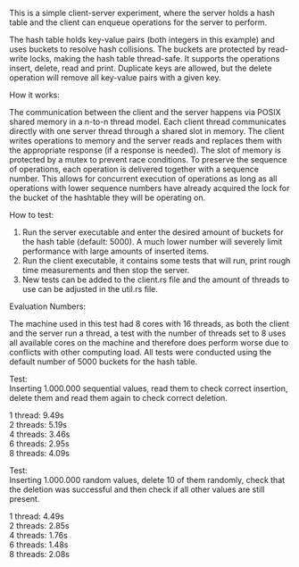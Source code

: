 This is a simple client-server experiment, where the server holds a hash table and the client can enqueue operations for the server to perform.

The hash table holds key-value pairs (both integers in this example) and uses buckets to resolve hash collisions. The buckets are protected by read-write locks, making the hash table thread-safe. It supports the operations insert, delete, read and print. Duplicate keys are allowed, but the delete operation will remove all key-value pairs with a given key. 

How it works:

The communication between the client and the server happens via POSIX shared memory in a n-to-n thread model. Each client thread communicates directly with one server thread through a shared slot in memory. The client writes operations to memory and the server reads and replaces them with the appropriate response (if a response is needed). The slot of memory is protected by a mutex to prevent race conditions. To preserve the sequence of operations, each operation is delivered together with a sequence number. This allows for concurrent execution of operations as long as all operations with lower sequence numbers have already acquired the lock for the bucket of the hashtable they will be operating on.

How to test: 

1. Run the server executable and enter the desired amount of buckets for the hash table (default: 5000). A much lower number will severely limit performance with large amounts of inserted items.
2. Run the client executable, it contains some tests that will run, print rough time measurements and then stop the server.
3. New tests can be added to the client.rs file and the amount of threads to use can be adjusted in the util.rs file.

Evaluation Numbers:

The machine used in this test had 8 cores with 16 threads, as both the client and the server run a thread, a test with the number of threads set to 8 uses all available cores on the machine and therefore does perform worse due to conflicts with other computing load. All tests were conducted using the default number of 5000 buckets for the hash table.

Test:\
 Inserting 1.000.000 sequential values, read them to check correct insertion, delete them and read them again to check correct deletion.

1 thread: 9.49s \
2 threads: 5.19s \
4 threads: 3.46s \
6 threads: 2.95s \
8 threads: 4.09s 

Test: \
Inserting 1.000.000 random values, delete 10 of them randomly, check that the deletion was successful and then check if all other values are still present.

1 thread: 4.49s \
2 threads: 2.85s \
4 threads: 1.76s \
6 threads: 1.48s \
8 threads: 2.08s 

